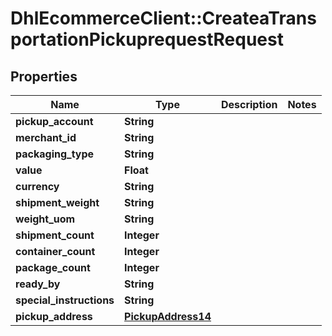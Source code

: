 # DhlEcommerceClient::CreateaTransportationPickuprequestRequest

## Properties
Name | Type | Description | Notes
------------ | ------------- | ------------- | -------------
**pickup_account** | **String** |  |
**merchant_id** | **String** |  |
**packaging_type** | **String** |  |
**value** | **Float** |  |
**currency** | **String** |  |
**shipment_weight** | **String** |  |
**weight_uom** | **String** |  |
**shipment_count** | **Integer** |  |
**container_count** | **Integer** |  |
**package_count** | **Integer** |  |
**ready_by** | **String** |  |
**special_instructions** | **String** |  |
**pickup_address** | [**PickupAddress14**](PickupAddress14.md) |  |


